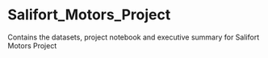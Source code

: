 # Salifort_Motors_Project
Contains the datasets, project notebook and executive summary for Salifort Motors Project
